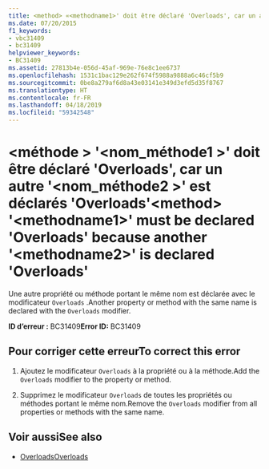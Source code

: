 ```yaml
---
title: <method> «<methodname1>' doit être déclaré 'Overloads', car un autre '<methodname2>' est déclarés 'Overloads'
ms.date: 07/20/2015
f1_keywords:
- vbc31409
- bc31409
helpviewer_keywords:
- BC31409
ms.assetid: 27813b4e-056d-45af-969e-76e8c1ee6737
ms.openlocfilehash: 1531c1bac129e262f674f5988a9888a6c46cf5b9
ms.sourcegitcommit: 0be8a279af6d8a43e03141e349d3efd5d35f8767
ms.translationtype: HT
ms.contentlocale: fr-FR
ms.lasthandoff: 04/18/2019
ms.locfileid: "59342548"
---
```

# <a name="method-methodname1-must-be-declared-overloads-because-another-methodname2-is-declared-overloads"></a><span data-ttu-id="5e7f3-102">\<méthode > '\<nom_méthode1 >' doit être déclaré 'Overloads', car un autre '\<nom_méthode2 >' est déclarés 'Overloads'</span><span class="sxs-lookup"><span data-stu-id="5e7f3-102">\<method> '\<methodname1>' must be declared 'Overloads' because another '\<methodname2>' is declared 'Overloads'</span></span>
<span data-ttu-id="5e7f3-103">Une autre propriété ou méthode portant le même nom est déclarée avec le modificateur `Overloads` .</span><span class="sxs-lookup"><span data-stu-id="5e7f3-103">Another property or method with the same name is declared with the `Overloads` modifier.</span></span>  
  
 <span data-ttu-id="5e7f3-104">**ID d’erreur :** BC31409</span><span class="sxs-lookup"><span data-stu-id="5e7f3-104">**Error ID:** BC31409</span></span>  
  
## <a name="to-correct-this-error"></a><span data-ttu-id="5e7f3-105">Pour corriger cette erreur</span><span class="sxs-lookup"><span data-stu-id="5e7f3-105">To correct this error</span></span>  
  
1. <span data-ttu-id="5e7f3-106">Ajoutez le modificateur `Overloads` à la propriété ou à la méthode.</span><span class="sxs-lookup"><span data-stu-id="5e7f3-106">Add the `Overloads` modifier to the property or method.</span></span>  
  
2. <span data-ttu-id="5e7f3-107">Supprimez le modificateur `Overloads` de toutes les propriétés ou méthodes portant le même nom.</span><span class="sxs-lookup"><span data-stu-id="5e7f3-107">Remove the `Overloads` modifier from all properties or methods with the same name.</span></span>  
  
## <a name="see-also"></a><span data-ttu-id="5e7f3-108">Voir aussi</span><span class="sxs-lookup"><span data-stu-id="5e7f3-108">See also</span></span>

- [<span data-ttu-id="5e7f3-109">Overloads</span><span class="sxs-lookup"><span data-stu-id="5e7f3-109">Overloads</span></span>](../../visual-basic/language-reference/modifiers/overloads.md)
